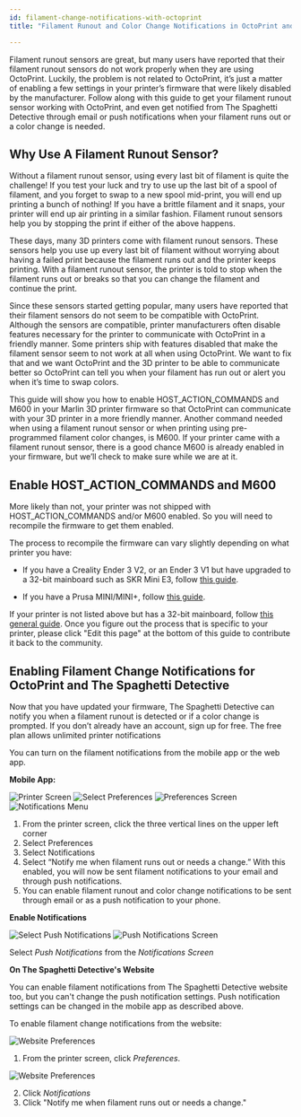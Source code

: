 ```yaml
---
id: filament-change-notifications-with-octoprint
title: "Filament Runout and Color Change Notifications in OctoPrint and The Spaghetti Detective"

---
```


Filament runout sensors are great, but many users have reported that their filament runout sensors do not work properly when they are using OctoPrint. Luckily, the problem is not related to OctoPrint, it’s just a matter of enabling a few settings in your printer’s firmware that were likely disabled by the manufacturer. Follow along with this guide to get your filament runout sensor working with OctoPrint, and even get notified from The Spaghetti Detective through email or push notifications when your filament runs out or a color change is needed.



## Why Use A Filament Runout Sensor?

Without a filament runout sensor, using every last bit of filament is quite the challenge! If you test your luck and try to use up the last bit of a spool of filament, and you forget to swap to a new spool mid-print, you will end up printing a bunch of nothing! If you have a brittle filament and it snaps, your printer will end up air printing in a similar fashion. Filament runout sensors help you by stopping the print if either of the above happens.



These days, many 3D printers come with filament runout sensors. These sensors help you use up every last bit of filament without worrying about having a failed print because the filament runs out and the printer keeps printing. With a filament runout sensor, the printer is told to stop when the filament runs out or breaks so that you can change the filament and continue the print.



Since these sensors started getting popular, many users have reported that their filament sensors do not seem to be compatible with OctoPrint. Although the sensors are compatible, printer manufacturers often disable features necessary for the printer to communicate with OctoPrint in a friendly manner. Some printers ship with features disabled that make the filament sensor seem to not work at all when using OctoPrint. We want to fix that and we want OctoPrint and the 3D printer to be able to communicate better so OctoPrint can tell you when your filament has run out or alert you when it’s time to swap colors.



This guide will show you how to enable HOST_ACTION_COMMANDS and M600 in your Marlin 3D printer firmware so that OctoPrint can communicate with your 3D printer in a more friendly manner. Another command needed when using a filament runout sensor or when printing using pre-programmed filament color changes, is M600. If your printer came with a filament runout sensor, there is a good chance M600 is already enabled in your firmware, but we’ll check to make sure while we are at it.



## Enable HOST_ACTION_COMMANDS and M600

More likely than not, your printer was not shipped with HOST_ACTION_COMMANDS and/or M600 enabled. So you will need to recompile the firmware to get them enabled.

The process to recompile the firmware can vary slightly depending on what printer you have:

- If you have a Creality Ender 3 V2, or an Ender 3 V1 but have upgraded to a 32-bit mainboard such as SKR Mini E3, follow [this guide](/docs/user-guides/filament-change-notifications-with-octoprint-ender-3-v2).

- If you have a Prusa MINI/MINI+, follow [this guide](/docs/user-guides/filament-change-notifications-with-octoprint-prusa-mini).

If your printer is not listed above but has a 32-bit mainboard, follow [this general guide](/docs/user-guides/filament-change-notifications-with-octoprint-general-32bit). Once you figure out the process that is specific to your printer, please click "Edit this page" at the bottom of this guide to contribute it back to the community.


## Enabling Filament Change Notifications for OctoPrint and The Spaghetti Detective

Now that you have updated your firmware, The Spaghetti Detective can notify you when a filament runout is detected or if a color change is prompted. If you don’t already have an account, sign up for free. The free plan allows unlimited printer notifications

You can turn on the filament notifications from the mobile app or the web app.

**Mobile App:**

<div style={{display: "flex", flexWrap: "wrap"}}>
    <img style={{maxWidth: "220px", margin: "1em 0.5em 1em 0"}} src="/img/user-guides/filament-change/printer-screen.png" alt="Printer Screen"></img>
    <img style={{maxWidth: "220px", margin: "1em 0.5em 1em 0"}} src="/img/user-guides/filament-change/preferences.png" alt="Select Preferences"></img>
    <img style={{maxWidth: "220px", margin: "1em 0.5em 1em 0"}} src="/img/user-guides/filament-change/notification-screen.png" alt="Preferences Screen"></img>
    <img style={{maxWidth: "220px", margin: "1em 0.5em 1em 0"}} src="/img/user-guides/filament-change/notifications.png" alt="Notifications Menu"></img>
</div>

1.  From the printer screen, click the three vertical lines on the upper left corner
2.  Select Preferences
3.  Select Notifications
4.  Select “Notify me when filament runs out or needs a change.” With this enabled, you will now be sent filament notifications to your email and through push notifications.
5.  You can enable filament runout and color change notifications to be sent through email or as a push notification to your phone.


**Enable Notifications**

<div style={{display: "flex", flexWrap: "wrap"}}>
    <img style={{maxWidth: "220px", margin: "1em 0.5em 1em 0"}} src="/img/user-guides/filament-change/select-push-notifications.png" alt="Select Push Notifications"></img>
    <img style={{maxWidth: "220px", margin: "1em 0.5em 1em 0"}} src="/img/user-guides/filament-change/push-notification.png" alt="Push Notifications Screen"></img>
</div>

Select *Push Notifications* from the *Notifications Screen*


**On The Spaghetti Detective's Website**

You can enable filament notifications from The Spaghetti Detective website too, but you can't change the push notification settings. Push notification settings can be changed in the mobile app as described above.

To enable filament change notifications from the website:

![Website Preferences](/img/user-guides/filament-change/preferences-website.jpg)
 1. From the printer screen, click *Preferences*.

 ![Website Preferences](/img/user-guides/filament-change/notifications-settings-website.jpg)

 2. Click *Notifications*
 3. Click "Notify me when filament runs out or needs a change."
